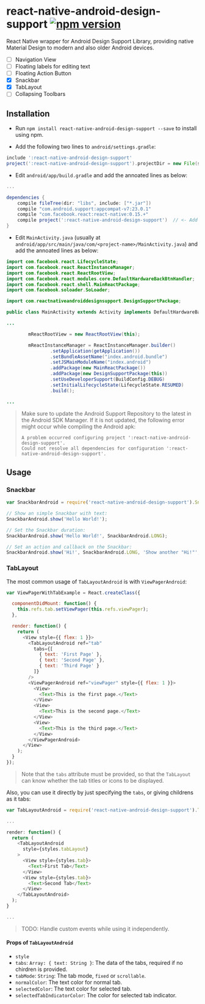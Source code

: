 # react-native-android-design-support [![npm version](https://img.shields.io/npm/v/react-native-android-design-support.svg?style=flat-square)](https://www.npmjs.com/package/react-native-android-design-support)

React Native wrapper for Android Design Support Library, providing native Material Design to modern and also older Android devices.

- [ ] Navigation View
- [ ] Floating labels for editing text
- [ ] Floating Action Button
- [x] Snackbar
- [x] TabLayout
- [ ] Collapsing Toolbars

## Installation

- Run `npm install react-native-android-design-support --save` to install using npm.

- Add the following two lines to `android/settings.gradle`:

```gradle
include ':react-native-android-design-support'
project(':react-native-android-design-support').projectDir = new File(settingsDir, '../node_modules/react-native-android-design-support/android')
```

- Edit `android/app/build.gradle` and add the annoated lines as below:

```gradle
...

dependencies {
    compile fileTree(dir: "libs", include: ["*.jar"])
    compile "com.android.support:appcompat-v7:23.0.1"
    compile "com.facebook.react:react-native:0.15.+"
    compile project(':react-native-android-design-support')  // <- Add this line
}
```

- Edit `MainActivity.java` (usually at `android/app/src/main/java/com/<project-name>/MainActivity.java`) and add the annoated lines as below:

```java
import com.facebook.react.LifecycleState;
import com.facebook.react.ReactInstanceManager;
import com.facebook.react.ReactRootView;
import com.facebook.react.modules.core.DefaultHardwareBackBtnHandler;
import com.facebook.react.shell.MainReactPackage;
import com.facebook.soloader.SoLoader;

import com.reactnativeandroiddesignsupport.DesignSupportPackage;        // <- Add this line

public class MainActivity extends Activity implements DefaultHardwareBackBtnHandler {

...

        mReactRootView = new ReactRootView(this);

        mReactInstanceManager = ReactInstanceManager.builder()
                .setApplication(getApplication())
                .setBundleAssetName("index.android.bundle")
                .setJSMainModuleName("index.android")
                .addPackage(new MainReactPackage())
                .addPackage(new DesignSupportPackage(this))             // <- Add this line
                .setUseDeveloperSupport(BuildConfig.DEBUG)
                .setInitialLifecycleState(LifecycleState.RESUMED)
                .build();

...
```

> Make sure to update the Android Support Repository to the latest in the Android SDK Manager.
> If it is not updated, the following error might occur while compiling the Android apk:
>
> ```
> A problem occurred configuring project ':react-native-android-design-support'.
> Could not resolve all dependencies for configuration ':react-native-android-design-support'.
> ```


## Usage

### Snackbar

```js
var SnackbarAndroid = require('react-native-android-design-support').SnackbarAndroid;

// Show an simple Snackbar with text:
SnackbarAndroid.show('Hello World!');

// Set the Snackbar duration:
SnackbarAndroid.show('Hello World!', SnackbarAndroid.LONG);

// Set an action and callback on the Snackbar:
SnackbarAndroid.show('Hi!', SnackbarAndroid.LONG, 'Show another "Hi!"', { yo: 'ya' }, (p) => { SnackbarAndroid.show(`Hi, ${JSON.stringify(p)}`) });
```

### TabLayout

The most common usage of `TabLayoutAndroid` is with `ViewPagerAndroid`:

```js
var ViewPagerWithTabExample = React.createClass({

  componentDidMount: function() {
    this.refs.tab.setViewPager(this.refs.viewPager);
  },

  render: function() {
    return (
      <View style={{ flex: 1 }}>
        <TabLayoutAndroid ref="tab"
          tabs={[
            { text: 'First Page' },
            { text: 'Second Page' },
            { text: 'Third Page' }
          ]}
        />
        <ViewPagerAndroid ref="viewPager" style={{ flex: 1 }}>
          <View>
            <Text>This is the first page.</Text>
          </View>
          <View>
            <Text>This is the second page.</Text>
          </View>
          <View>
            <Text>This is the third page.</Text>
          </View>
        </ViewPagerAndroid>
      </View>
    );
  }
});
```

> Note that the `tabs` attribute must be provided, so that the `TabLayout` can know whether the tab titles or icons to be displayed.

Also, you can use it directly by just specifying the `tabs`, or giving childrens as it tabs:

```js
var TabLayoutAndroid = require('react-native-android-design-support').TabLayoutAndroid;

...

render: function() {
  return (
    <TabLayoutAndroid
      style={styles.tabLayout}
    >
      <View style={styles.tab}>
        <Text>First Tab</Text>
      </View>
      <View style={styles.tab}>
        <Text>Second Tab</Text>
      </View>
    </TabLayoutAndroid>
  );
}

...
```

> TODO: Handle custom events while using it independently.

#### Props of `TabLayoutAndroid`

- `style`
- `tabs`: `Array: { text: String }`: The data of the tabs, required if no chirdren is provided.
- `tabMode`: `String`: The tab mode, `fixed` or `scrollable`.
- `normalColor`: The text color for normal tab.
- `selectedColor`: The text color for selected tab.
- `selectedTabIndicatorColor`: The color for selected tab indicator.
